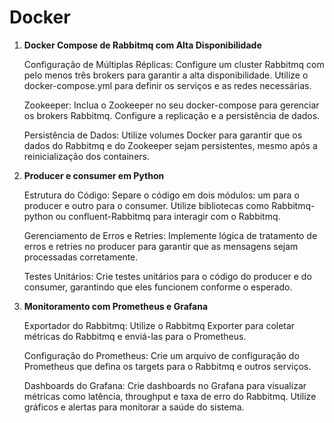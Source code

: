# Docker

1. **Docker Compose de Rabbitmq com Alta Disponibilidade**

    Configuração de Múltiplas Réplicas: Configure um cluster Rabbitmq com pelo menos três brokers para garantir a alta disponibilidade. Utilize o docker-compose.yml para definir os serviços e as redes necessárias.

    Zookeeper: Inclua o Zookeeper no seu docker-compose para gerenciar os brokers Rabbitmq. Configure a replicação e a persistência de dados.

    Persistência de Dados: Utilize volumes Docker para garantir que os dados do Rabbitmq e do Zookeeper sejam persistentes, mesmo após a reinicialização dos containers.

2. **Producer e consumer em Python**

    Estrutura do Código: Separe o código em dois módulos: um para o producer e outro para o consumer. Utilize bibliotecas como Rabbitmq-python ou confluent-Rabbitmq para interagir com o Rabbitmq.

    Gerenciamento de Erros e Retries: Implemente lógica de tratamento de erros e retries no producer para garantir que as mensagens sejam processadas corretamente.

    Testes Unitários: Crie testes unitários para o código do producer e do consumer, garantindo que eles funcionem conforme o esperado.

3. **Monitoramento com Prometheus e Grafana**

    Exportador do Rabbitmq: Utilize o Rabbitmq Exporter para coletar métricas do Rabbitmq e enviá-las para o Prometheus.

    Configuração do Prometheus: Crie um arquivo de configuração do Prometheus que defina os targets para o Rabbitmq e outros serviços.

    Dashboards do Grafana: Crie dashboards no Grafana para visualizar métricas como latência, throughput e taxa de erro do Rabbitmq. Utilize gráficos e alertas para monitorar a saúde do sistema.